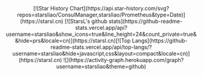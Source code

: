 <div align="center">
[![Star History Chart](https://api.star-history.com/svg?repos=starsliao/ConsulManager,starsliao/Prometheus&type=Date)](https://starsl.cn)
[![StarsL's github stats](https://github-readme-stats.vercel.app/api?username=starsliao&show_icons=true&line_height=24&count_private=true&&hide=prs&locale=cn)](https://starsl.cn)[![Top Langs](https://github-readme-stats.vercel.app/api/top-langs/?username=starsliao&hide=javascript,css&layout=compact&locale=cn)](https://starsl.cn)
![](https://activity-graph.herokuapp.com/graph?username=starsliao&theme=github)
</div>

